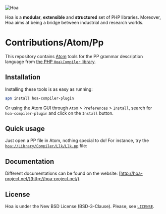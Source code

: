 ![Hoa](http://static.hoa-project.net/Image/Hoa_small.png)

Hoa is a **modular**, **extensible** and **structured** set of PHP libraries.
Moreover, Hoa aims at being a bridge between industrial and research worlds.

# Contributions/Atom/Pp

This repository contains [Atom](https://atom.io/) tools for the PP grammar
description language from [the PHP `Hoa\Compiler`
library](http://central.hoa-project.net/Resource/Library/Compiler).

## Installation

Installing these tools is as easy as running:

```sh
apm install hoa-compiler-plugin
```

Or using the Atom GUI through `Atom` > `Preferences` > `Install`, search for
`hoa-compiler-plugin` and click on the `Install` button.

## Quick usage

Just open a PP file in Atom, nothing special to do! For instance, try the
[`hoa://Library/Compiler/Llk/Llk.pp`](http://central.hoa-project.net/Resource/Library/Compiler/Llk/Llk.pp)
file:

## Documentation

Different documentations can be found on the website:
[http://hoa-project.net/](http://hoa-project.net/).

## License

Hoa is under the New BSD License (BSD-3-Clause). Please, see
[`LICENSE`](http://hoa-project.net/LICENSE).
